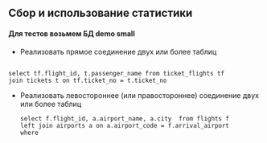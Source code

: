 ## Сбор и использование статистики

#### Для тестов возьмем БД demo small 

* Реализовать прямое соединение двух или более таблиц

```

select tf.flight_id, t.passenger_name from ticket_flights tf
join tickets t on tf.ticket_no = t.ticket_no 

```

* Реализовать левостороннее (или правостороннее)
  соединение двух или более таблиц

  ```
  select f.flight_id, a.airport_name, a.city  from flights f 
  left join airports a on a.airport_code = f.arrival_airport 
  where 
  ```

